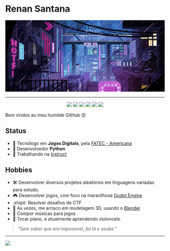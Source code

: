 # Renan Santana

![](https://github.com/Doc-McCoy/Doc-McCoy/blob/master/img/cyber.gif)

---

<p align="center">
  <a href="https://www.linkedin.com/in/renan-santana-0189b1133/"><img src="https://img.shields.io/badge/-LinkedIn-blue?style=flat&logo=Linkedin&logoColor=white"></a>
  <a href="https://renan-std.medium.com/"><img src="https://img.shields.io/badge/-Medium-03a57a?style=flat&labelColor=03a57a&logo=Medium"></a>
  <a href="https://soundcloud.com/docmccoy7"><img src="https://img.shields.io/badge/-SoundCloud-c14438?style=flat&logo=SoundCloud&logoColor=white&color=orange"></a>
  <a href="https://docmccoy.itch.io/"><img src="https://img.shields.io/badge/-Itch.io-blue?style=flat&logo=Itch.io&logoColor=white&color=blueviolet"></a>
  <a href="https://www.youtube.com/channel/UClDrazNffQE2DcPohGI2tYg"><img src="https://img.shields.io/badge/-YouTube-c14438?style=flat&logo=YouTube&logoColor=white&color=red"></a>
  <a href="https://www.artstation.com/docmccoy"><img src="https://img.shields.io/badge/-ArtStation-c14438?style=flat&logo=ArtStation&logoColor=white&color=blue"></a>
</p>

Bem vindos ao meu humilde GitHub :blush:

## Status

- :school: Tecnólogo em **Jogos Digitais**, pela [FATEC - Americana](http://www.fatec.edu.br/)
- :snake: Desenvolvedor **Python**
- :briefcase: Trabalhando na [Instruct](https://instruct.com.br/)

## Hobbies

- :hammer_and_wrench: Desenvolver diversos projetos aleatórios em linguagens variadas para estudo.
- :video_game: Desenvolver jogos, com foco na maravilhosa [Godot Engine](https://godotengine.org/)
- :shipit: Resolver desafios de CTF
- :rocket: As vezes, me arrisco em modelagem 3D, usando o [Blender](https://www.blender.org/)
- :musical_score: Compor músicas para jogos
- :musical_keyboard: Tocar piano, e atualmente aprendendo violoncelo

>*"Sem saber que era impossível, foi lá e soube."*

---

![](https://github.com/renanstd/renanstd/blob/master/img/rain.gif)
